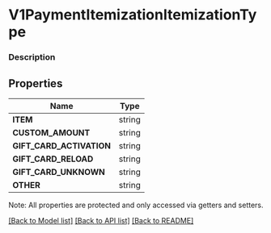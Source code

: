 # V1PaymentItemizationItemizationType

### Description



## Properties
Name | Type
------------ | -------------
**ITEM** | string
**CUSTOM_AMOUNT** | string
**GIFT_CARD_ACTIVATION** | string
**GIFT_CARD_RELOAD** | string
**GIFT_CARD_UNKNOWN** | string
**OTHER** | string

Note: All properties are protected and only accessed via getters and setters.

[[Back to Model list]](../../README.md#documentation-for-models) [[Back to API list]](../../README.md#documentation-for-api-endpoints) [[Back to README]](../../README.md)

